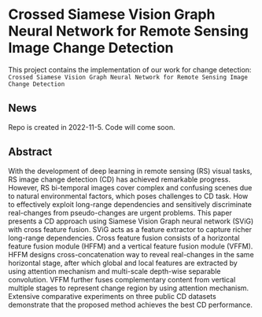 # Crossed Siamese Vision Graph Neural Network for Remote Sensing Image Change Detection

This project contains the implementation of our work for change detection:
`Crossed Siamese Vision Graph Neural Network for Remote Sensing Image Change Detection`

## News
Repo is created in 2022-11-5. Code will come soon.

## Abstract
With the development of deep learning in remote sensing (RS) visual tasks, RS image change detection (CD) has achieved remarkable progress. However, RS bi-temporal images cover complex and confusing scenes due to natural environmental factors, which poses challenges to CD task. How to effectively exploit long-range dependencies and sensitively discriminate real-changes from pseudo-changes are urgent problems. This paper presents a CD approach using Siamese Vision Graph neural network (SViG) with cross feature fusion. SViG acts as a feature extractor to capture richer long-range dependencies. Cross feature fusion consists of a horizontal feature fusion module (HFFM) and a vertical feature fusion module (VFFM). HFFM designs cross-concatenation way to reveal real-changes in the same horizontal stage, after which global and local features are extracted by using attention mechanism and multi-scale depth-wise separable convolution. VFFM further fuses complementary content from vertical multiple stages to represent change region by using attention mechanism. Extensive comparative experiments on three public CD datasets demonstrate that the proposed method achieves the best CD performance. 
